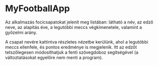 # MyFootballApp

Az alkalmazás focicsapatokat jelenít meg listában: látható a név, az edző neve, az alapítás éve, a legutóbbi meccs végkimenetele, valamint a győzelmi arány.

A csapat nevére kattintva részletes nézetbe kerülünk, ahol a legutóbbi meccs ellenfele, és pontos eredménye is megjelenik. Itt az edzőt tetszőlegesen módosíthatjuk a fenti szövegdoboz segítségével (a változtatásokat egyelőre nem menti a program).
